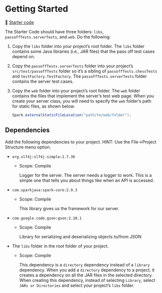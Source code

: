 # Getting Started

📁 [Starter code](starter-code)

The Starter Code should have three folders: `libs`, `passoffTests.serverTests`, and `web`. Do the following:

1. Copy the `libs` folder into your project’s root folder. The `libs` folder contains some Java libraries (i.e., JAR files) that the pass off test cases depend on.
1. Copy the `passoffTests.serverTests` folder into your project’s `src/test/passoffTests` folder so it’s a sibling of `passoffTests.chessTests` and `testFactory.TestFactory`. The `passoffTests.serverTests` folder contains the server test cases.
1. Copy the `web` folder into your project’s root folder. The `web` folder contains the files that implement the server’s test web page. When you create your server class, you will need to specify the `web` folder’s path for static files, as shown below.

   ```java
   Spark.externalStaticFileLocation("path/to/web/folder");
   ```

## Dependencies

Add the following dependencies to your project. HINT: Use the File->Project Structure menu option.

- `org.slf4j:slf4j-simple:1.7.36`

  - Scope: Compile

    Logger for the server. The server needs a logger to work. This is a simple one that tells you about things like when an API is accessed.

- `com.sparkjava:spark-core:2.9.3`

  - Scope: Compile

    This library gives us the framework for our server.

- `com.google.code.gson:gson:2.10.1`

  - Scope: Compile

    Library for serializing and deserializing objects to/from JSON

- The `libs` folder in the root folder of your project.

  - Scope: Compile

    This dependency is a `directory` dependency instead of a `library` dependency. When you add a `directory` dependency to a project, it creates a dependency on all the JAR files in the selected directory. When creating this dependency, instead of selecting `Library`, select `JARs or Directories` and select your project’s `libs` folder.

